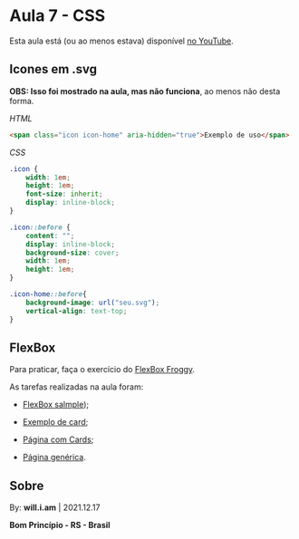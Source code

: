  # Aula 7 - CSS

Esta aula está (ou ao menos estava) disponível [no YouTube](https://www.youtube.com/watch?v=7QgEexLFoVg).

## Icones em .svg

**OBS: Isso foi mostrado na aula, mas não funciona**, ao menos não desta forma.

*HTML*
```html
<span class="icon icon-home" aria-hidden="true">Exemplo de uso</span>
```

*CSS*
```css
.icon {
    width: 1em;
    height: 1em;
    font-size: inherit;
    display: inline-block;
}

.icon::before {
    content: "";
    display: inline-block;
    background-size: cover;
    width: 1em;
    height: 1em;
}

.icon-home::before{
    background-image: url("seu.svg");
    vertical-align: text-top;
}
```

## FlexBox

Para praticar, faça o exercício do [FlexBox Froggy](https://flexboxfroggy.com/).

As tarefas realizadas na aula foram:

- [FlexBox salmple](./projeto_3/));

- [Exemplo de card](./projeto_4/);

- [Página com Cards](./projeto_5/);

- [Página genérica](./projeto_6/).


## Sobre

By: **will.i.am** | 2021.12.17

**Bom Princípio - RS - Brasil**